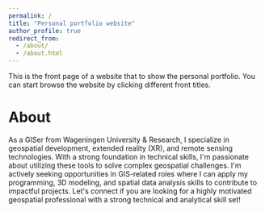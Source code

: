 ```yaml
---
permalink: /
title: "Personal portfolio website"
author_profile: true
redirect_from: 
  - /about/
  - /about.html
---
```

This is the front page of a website that to show the personal portfolio. You can start browse the website by clicking different front titles.

About
=====

As a GISer from Wageningen University & Research, I specialize in geospatial development, extended reality (XR), and remote sensing technologies. With a strong foundation in technical skills, I'm passionate about utilizing these tools to solve complex geospatial challenges.
I'm actively seeking opportunities in GIS-related roles where I can apply my programming, 3D modeling, and spatial data analysis skills to contribute to impactful projects. Let's connect if you are looking for a highly motivated geospatial professional with a strong technical and analytical skill set!
